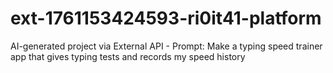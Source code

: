 # ext-1761153424593-ri0it41-platform
AI-generated project via External API - Prompt: Make a typing speed trainer app that gives typing tests and records my speed history
